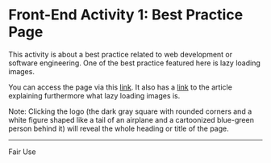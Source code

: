 # Front-End Activity 1: Best Practice Page

This activity is about a best practice related to web development or software engineering. One of the best practice featured here is lazy loading images.

You can access the page via this [link](https://patricklsamson.github.io/batch8-activities/a1-best-practice-page/index.html). It also has a [link](https://css-tricks.com/the-complete-guide-to-lazy-loading-images/) to the article explaining furthermore what lazy loading images is.

Note: Clicking the logo (the dark gray square with rounded corners and a white figure shaped like a tail of an airplane and a cartoonized blue-green person behind it) will reveal the whole heading or title of the page.

---

Fair Use
